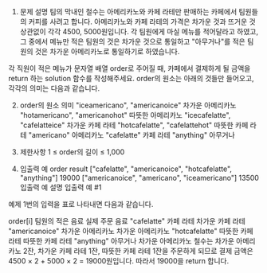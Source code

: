 1. 문제 설명
   팀의 막내인 철수는 아메리카노와 카페 라테만 판매하는 카페에서 팀원들의 커피를 사려고 합니다. 아메리카노와 카페 라테의 가격은 차가운 것과 뜨거운 것 상관없이 각각 4500, 5000원입니다. 각 팀원에게 마실 메뉴를 적어달라고 하였고, 그 중에서 메뉴만 적은 팀원의 것은 차가운 것으로 통일하고 "아무거나"를 적은 팀원의 것은 차가운 아메리카노로 통일하기로 하였습니다.

각 직원이 적은 메뉴가 문자열 배열 order로 주어질 때, 카페에서 결제하게 될 금액을 return 하는 solution 함수를 작성해주세요. order의 원소는 아래의 것들만 들어오고, 각각의 의미는 다음과 같습니다.

2. order의 원소 의미
   "iceamericano", "americanoice" 차가운 아메리카노
   "hotamericano", "americanohot" 따뜻한 아메리카노
   "icecafelatte", "cafelatteice" 차가운 카페 라테
   "hotcafelatte", "cafelattehot" 따뜻한 카페 라테
   "americano" 아메리카노
   "cafelatte" 카페 라테
   "anything" 아무거나

3. 제한사항
   1 ≤ order의 길이 ≤ 1,000

4. 입출력 예
   order result
   ["cafelatte", "americanoice", "hotcafelatte", "anything"] 19000
   ["americanoice", "americano", "iceamericano"] 13500
   입출력 예 설명
   입출력 예 #1

예제 1번의 입력을 표로 나타내면 다음과 같습니다.

order[i] 팀원의 적은 음료 실제 주문 음료
"cafelatte" 카페 라테 차가운 카페 라테
"americanoice" 차가운 아메리카노 차가운 아메리카노
"hotcafelatte" 따뜻한 카페 라테 따뜻한 카페 라테
"anything" 아무거나 차가운 아메리카노
철수는 차가운 아메리카노 2잔, 차가운 카페 라테 1잔, 따뜻한 카페 라테 1잔을 주문하게 되므로 결제 금액은 4500 × 2 + 5000 × 2 = 19000원입니다. 따라서 19000을 return 합니다.

